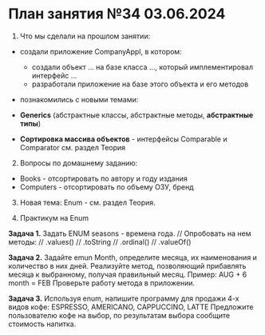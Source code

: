 

# План занятия №34 03.06.2024

1. Что мы сделали на прошлом занятии:

- создали приложение CompanyAppl, в котором:
  - создали объект ... на базе класса ..., который имплементировал интерфейс ... 
  - разработали приложение на базе этого объекта и его методов

- познакомились с новыми темами:
- **Generics** (абстрактные классы, абстрактные методы, **абстрактные типы**)

- **Сортировка массива объектов** - интерфейсы Comparable<T> и Comparator<T>
  см. раздел Теория

2. Вопросы по домашнему заданию:
- Books - отсортировать по автору и году издания
- Computers - отсортировать по объему ОЗУ, бренд

3. Новая тема: 
Enum - см. раздел Теория.

4. Практикум на Enum

**Задача 1.**
Задать ENUM seasons - времена года.
// Опробовать на нем методы:
// .values()
// .toString
// .ordinal()
// .valueOf()

**Задача 2.**
Задайте emun Month, определите месяца, их наименования и количество в них дней.
Реализуйте метод, позволяющий прибавлять месяца к выбранному, получая правильный месяц.
Пример: AUG + 6 month = FEB
Проверьте работу метода в приложении.

**Задача 3.**
Используя enum, напишите программу для продажи 4-х видов кофе:
ESPRESSO,
AMERICANO,
CAPPUCCINO,
LATTE
Предложите пользователю кофе на выбор, по результатам выбора сообщите стоимость напитка.